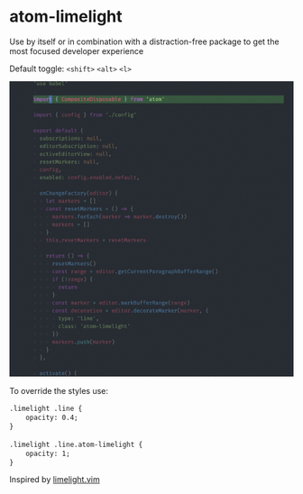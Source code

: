 # atom-limelight

Use by itself or in combination with a distraction-free package to get the most focused developer experience

Default toggle: `<shift>` `<alt>` `<l>`

![](https://raw.githubusercontent.com/germtb/gifs/master/atom-limelight.gif)

To override the styles use:
```less
.limelight .line {
	opacity: 0.4;
}

.limelight .line.atom-limelight {
	opacity: 1;
}
```

Inspired by [limelight.vim](https://github.com/junegunn/limelight.vim)
